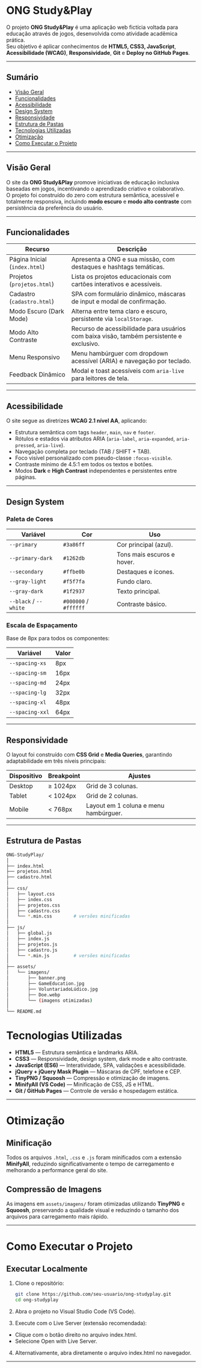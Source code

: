 # ONG Study&Play

O projeto **ONG Study&Play** é uma aplicação web fictícia voltada para educação através de jogos, desenvolvida como atividade acadêmica prática.  
Seu objetivo é aplicar conhecimentos de **HTML5, CSS3, JavaScript**, **Acessibilidade (WCAG)**, **Responsividade**, **Git** e **Deploy no GitHub Pages**.

---

## Sumário
- [Visão Geral](#visão-geral)
- [Funcionalidades](#funcionalidades)
- [Acessibilidade](#acessibilidade)
- [Design System](#design-system)
- [Responsividade](#responsividade)
- [Estrutura de Pastas](#estrutura-de-pastas)
- [Tecnologias Utilizadas](#tecnologias-utilizadas)
- [Otimização](#otimização)
- [Como Executar o Projeto](#como-executar-o-projeto)

---

## Visão Geral

O site da **ONG Study&Play** promove iniciativas de educação inclusiva baseadas em jogos, incentivando o aprendizado criativo e colaborativo.  
O projeto foi construído do zero com estrutura semântica, acessível e totalmente responsiva, incluindo **modo escuro** e **modo alto contraste** com persistência da preferência do usuário.

---

## Funcionalidades

| Recurso | Descrição |
|----------|------------|
| Página Inicial (`index.html`) | Apresenta a ONG e sua missão, com destaques e hashtags temáticas. |
| Projetos (`projetos.html`) | Lista os projetos educacionais com cartões interativos e acessíveis. |
| Cadastro (`cadastro.html`) | SPA com formulário dinâmico, máscaras de input e modal de confirmação. |
| Modo Escuro (Dark Mode) | Alterna entre tema claro e escuro, persistente via `localStorage`. |
| Modo Alto Contraste | Recurso de acessibilidade para usuários com baixa visão, também persistente e exclusivo. |
| Menu Responsivo | Menu hambúrguer com dropdown acessível (ARIA) e navegação por teclado. |
| Feedback Dinâmico | Modal e toast acessíveis com `aria-live` para leitores de tela. |

---

## Acessibilidade

O site segue as diretrizes **WCAG 2.1 nível AA**, aplicando:

- Estrutura semântica com tags `header`, `main`, `nav` e `footer`.  
- Rótulos e estados via atributos ARIA (`aria-label`, `aria-expanded`, `aria-pressed`, `aria-live`).  
- Navegação completa por teclado (TAB / SHIFT + TAB).  
- Foco visível personalizado com pseudo-classe `:focus-visible`.  
- Contraste mínimo de 4.5:1 em todos os textos e botões.  
- Modos **Dark** e **High Contrast** independentes e persistentes entre páginas.  

---

## Design System

### Paleta de Cores

| Variável | Cor | Uso |
|-----------|------|-----|
| `--primary` | `#3a86ff` | Cor principal (azul). |
| `--primary-dark` | `#1262db` | Tons mais escuros e hover. |
| `--secondary` | `#ffbe0b` | Destaques e ícones. |
| `--gray-light` | `#f5f7fa` | Fundo claro. |
| `--gray-dark` | `#1f2937` | Texto principal. |
| `--black` / `--white` | `#000000` / `#ffffff` | Contraste básico. |

### Escala de Espaçamento

Base de 8px para todos os componentes:

| Variável | Valor |
|-----------|--------|
| `--spacing-xs` | 8px |
| `--spacing-sm` | 16px |
| `--spacing-md` | 24px |
| `--spacing-lg` | 32px |
| `--spacing-xl` | 48px |
| `--spacing-xxl` | 64px |

---

## Responsividade

O layout foi construído com **CSS Grid** e **Media Queries**, garantindo adaptabilidade em três níveis principais:

| Dispositivo | Breakpoint | Ajustes |
|--------------|-------------|----------|
| Desktop | ≥ 1024px | Grid de 3 colunas. |
| Tablet | < 1024px | Grid de 2 colunas. |
| Mobile | < 768px | Layout em 1 coluna e menu hambúrguer. |

---

## Estrutura de Pastas

```bash
ONG-StudyPlay/
│
├── index.html
├── projetos.html
├── cadastro.html
│
├── css/
│   ├── layout.css
│   ├── index.css
│   ├── projetos.css
│   ├── cadastro.css
│   └── *.min.css        # versões minificadas
│
├── js/
│   ├── global.js
│   ├── index.js
│   ├── projetos.js
│   ├── cadastro.js
│   └── *.min.js         # versões minificadas
│
├── assets/
│   └── imagens/
│       ├── banner.png
│       ├── GameEducation.jpg
│       ├── VoluntariadoLúdico.jpg
│       ├── Doe.webp
│       └── (imagens otimizadas)
│
└── README.md
```

# Tecnologias Utilizadas

- **HTML5** — Estrutura semântica e landmarks ARIA.  
- **CSS3** — Responsividade, design system, dark mode e alto contraste.  
- **JavaScript (ES6)** — Interatividade, SPA, validações e acessibilidade.  
- **jQuery + jQuery Mask Plugin** — Máscaras de CPF, telefone e CEP.  
- **TinyPNG / Squoosh** — Compressão e otimização de imagens.  
- **MinifyAll (VS Code)** — Minificação de CSS, JS e HTML.  
- **Git / GitHub Pages** — Controle de versão e hospedagem estática.  

---

# Otimização

## Minificação

Todos os arquivos `.html`, `.css` e `.js` foram minificados com a extensão **MinifyAll**, reduzindo significativamente o tempo de carregamento e melhorando a performance geral do site.

## Compressão de Imagens

As imagens em `assets/imagens/` foram otimizadas utilizando **TinyPNG** e **Squoosh**, preservando a qualidade visual e reduzindo o tamanho dos arquivos para carregamento mais rápido.

---

# Como Executar o Projeto

## Executar Localmente

1. Clone o repositório:
   ```bash
   git clone https://github.com/seu-usuario/ong-studyplay.git
   cd ong-studyplay
   ```
2. Abra o projeto no Visual Studio Code (VS Code).

3. Execute com o Live Server (extensão recomendada):
- Clique com o botão direito no arquivo index.html.
- Selecione Open with Live Server.

4. Alternativamente, abra diretamente o arquivo index.html no navegador.

---
